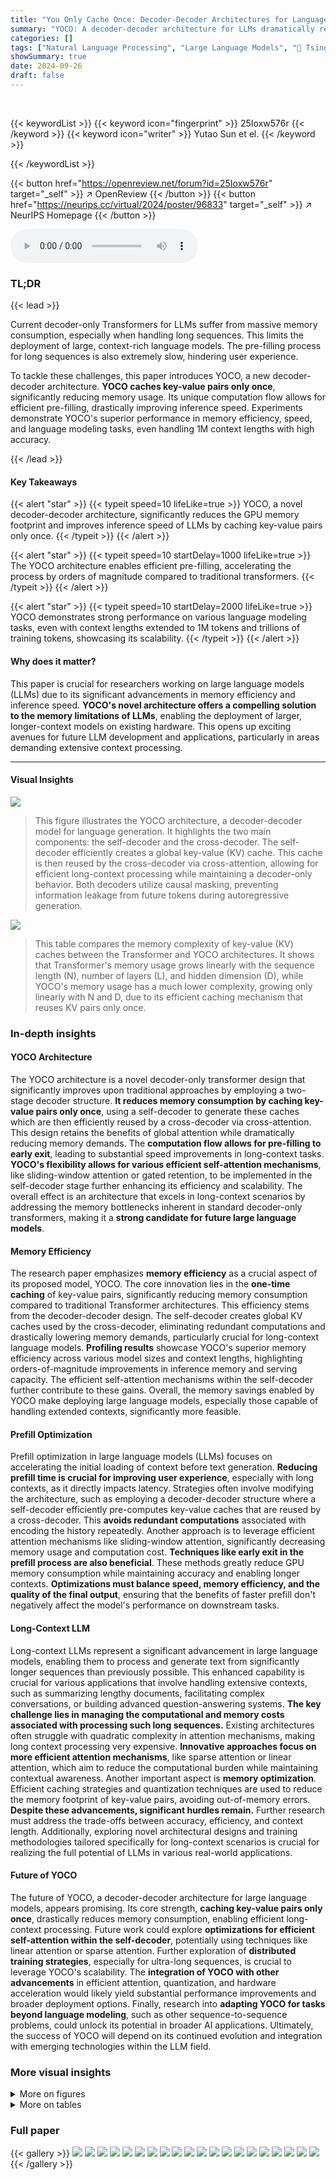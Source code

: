 ```yaml
---
title: "You Only Cache Once: Decoder-Decoder Architectures for Language Models"
summary: "YOCO: A decoder-decoder architecture for LLMs dramatically reduces memory usage and improves inference speed by caching key-value pairs only once."
categories: []
tags: ["Natural Language Processing", "Large Language Models", "🏢 Tsinghua University",]
showSummary: true
date: 2024-09-26
draft: false
---
```


<br>

{{< keywordList >}}
{{< keyword icon="fingerprint" >}} 25Ioxw576r {{< /keyword >}}
{{< keyword icon="writer" >}} Yutao Sun et el. {{< /keyword >}}
 
{{< /keywordList >}}

{{< button href="https://openreview.net/forum?id=25Ioxw576r" target="_self" >}}
↗ OpenReview
{{< /button >}}
{{< button href="https://neurips.cc/virtual/2024/poster/96833" target="_self" >}}
↗ NeurIPS Homepage
{{< /button >}}


<audio controls>
    <source src="https://ai-paper-reviewer.com/25Ioxw576r/podcast.wav" type="audio/wav">
    Your browser does not support the audio element.
</audio>


### TL;DR


{{< lead >}}

Current decoder-only Transformers for LLMs suffer from massive memory consumption, especially when handling long sequences. This limits the deployment of large, context-rich language models.  The pre-filling process for long sequences is also extremely slow, hindering user experience.

To tackle these challenges, this paper introduces YOCO, a new decoder-decoder architecture.  **YOCO caches key-value pairs only once**, significantly reducing memory usage. Its unique computation flow allows for efficient pre-filling, drastically improving inference speed.  Experiments demonstrate YOCO's superior performance in memory efficiency, speed, and language modeling tasks, even handling 1M context lengths with high accuracy.

{{< /lead >}}


#### Key Takeaways

{{< alert "star" >}}
{{< typeit speed=10 lifeLike=true >}} YOCO, a novel decoder-decoder architecture, significantly reduces the GPU memory footprint and improves inference speed of LLMs by caching key-value pairs only once. {{< /typeit >}}
{{< /alert >}}

{{< alert "star" >}}
{{< typeit speed=10 startDelay=1000 lifeLike=true >}} The YOCO architecture enables efficient pre-filling, accelerating the process by orders of magnitude compared to traditional transformers. {{< /typeit >}}
{{< /alert >}}

{{< alert "star" >}}
{{< typeit speed=10 startDelay=2000 lifeLike=true >}} YOCO demonstrates strong performance on various language modeling tasks, even with context lengths extended to 1M tokens and trillions of training tokens, showcasing its scalability. {{< /typeit >}}
{{< /alert >}}

#### Why does it matter?
This paper is crucial for researchers working on large language models (LLMs) due to its significant advancements in memory efficiency and inference speed.  **YOCO's novel architecture offers a compelling solution to the memory limitations of LLMs**, enabling the deployment of larger, longer-context models on existing hardware. This opens up exciting avenues for future LLM development and applications, particularly in areas demanding extensive context processing.

------
#### Visual Insights



![](https://ai-paper-reviewer.com/25Ioxw576r/figures_2_1.jpg)

> This figure illustrates the YOCO architecture, a decoder-decoder model for language generation.  It highlights the two main components: the self-decoder and the cross-decoder. The self-decoder efficiently creates a global key-value (KV) cache. This cache is then reused by the cross-decoder via cross-attention, allowing for efficient long-context processing while maintaining a decoder-only behavior. Both decoders utilize causal masking, preventing information leakage from future tokens during autoregressive generation.





![](https://ai-paper-reviewer.com/25Ioxw576r/tables_3_1.jpg)

> This table compares the memory complexity of key-value (KV) caches between the Transformer and YOCO architectures.  It shows that Transformer's memory usage grows linearly with the sequence length (N), number of layers (L), and hidden dimension (D), while YOCO's memory usage has a much lower complexity, growing only linearly with N and D, due to its efficient caching mechanism that reuses KV pairs only once.





### In-depth insights


#### YOCO Architecture
The YOCO architecture is a novel decoder-only transformer design that significantly improves upon traditional approaches by employing a two-stage decoder structure.  **It reduces memory consumption by caching key-value pairs only once**, using a self-decoder to generate these caches which are then efficiently reused by a cross-decoder via cross-attention. This design retains the benefits of global attention while dramatically reducing memory demands. The **computation flow allows for pre-filling to early exit**, leading to substantial speed improvements in long-context tasks.  **YOCO's flexibility allows for various efficient self-attention mechanisms**, like sliding-window attention or gated retention, to be implemented in the self-decoder stage further enhancing its efficiency and scalability. The overall effect is an architecture that excels in long-context scenarios by addressing the memory bottlenecks inherent in standard decoder-only transformers, making it a **strong candidate for future large language models**.

#### Memory Efficiency
The research paper emphasizes **memory efficiency** as a crucial aspect of its proposed model, YOCO.  The core innovation lies in the **one-time caching** of key-value pairs, significantly reducing memory consumption compared to traditional Transformer architectures. This efficiency stems from the decoder-decoder design. The self-decoder creates global KV caches used by the cross-decoder, eliminating redundant computations and drastically lowering memory demands, particularly crucial for long-context language models.  **Profiling results** showcase YOCO's superior memory efficiency across various model sizes and context lengths, highlighting orders-of-magnitude improvements in inference memory and serving capacity. The efficient self-attention mechanisms within the self-decoder further contribute to these gains. Overall, the memory savings enabled by YOCO make deploying large language models, especially those capable of handling extended contexts, significantly more feasible.

#### Prefill Optimization
Prefill optimization in large language models (LLMs) focuses on accelerating the initial loading of context before text generation.  **Reducing prefill time is crucial for improving user experience**, especially with long contexts, as it directly impacts latency.  Strategies often involve modifying the architecture, such as employing a decoder-decoder structure where a self-decoder efficiently pre-computes key-value caches that are reused by a cross-decoder. This **avoids redundant computations** associated with encoding the history repeatedly.  Another approach is to leverage efficient attention mechanisms like sliding-window attention, significantly decreasing memory usage and computation cost.  **Techniques like early exit in the prefill process are also beneficial**.  These methods greatly reduce GPU memory consumption while maintaining accuracy and enabling longer contexts.  **Optimizations must balance speed, memory efficiency, and the quality of the final output**, ensuring that the benefits of faster prefill don't negatively affect the model's performance on downstream tasks.

#### Long-Context LLM
Long-context LLMs represent a significant advancement in large language models, enabling them to process and generate text from significantly longer sequences than previously possible. This enhanced capability is crucial for various applications that involve handling extensive contexts, such as summarizing lengthy documents, facilitating complex conversations, or building advanced question-answering systems.  **The key challenge lies in managing the computational and memory costs associated with processing such long sequences.**  Existing architectures often struggle with quadratic complexity in attention mechanisms, making long context processing very expensive.  **Innovative approaches focus on more efficient attention mechanisms**, like sparse attention or linear attention, which aim to reduce the computational burden while maintaining contextual awareness.  Another important aspect is **memory optimization**.  Efficient caching strategies and quantization techniques are used to reduce the memory footprint of key-value pairs, avoiding out-of-memory errors.  **Despite these advancements, significant hurdles remain.**  Further research must address the trade-offs between accuracy, efficiency, and context length. Additionally, exploring novel architectural designs and training methodologies tailored specifically for long-context scenarios is crucial for realizing the full potential of LLMs in various real-world applications.

#### Future of YOCO
The future of YOCO, a decoder-decoder architecture for large language models, appears promising.  Its core strength, **caching key-value pairs only once**, drastically reduces memory consumption, enabling efficient long-context processing.  Future work could explore **optimizations for efficient self-attention within the self-decoder**, potentially using techniques like linear attention or sparse attention.  Further exploration of **distributed training strategies**, especially for ultra-long sequences, is crucial to leverage YOCO's scalability.  The **integration of YOCO with other advancements** in efficient attention, quantization, and hardware acceleration would likely yield substantial performance improvements and broader deployment options.  Finally, research into **adapting YOCO for tasks beyond language modeling**, such as other sequence-to-sequence problems, could unlock its potential in broader AI applications.  Ultimately, the success of YOCO will depend on its continued evolution and integration with emerging technologies within the LLM field.


### More visual insights

<details>
<summary>More on figures
</summary>


![](https://ai-paper-reviewer.com/25Ioxw576r/figures_3_1.jpg)

> The figure illustrates the two-stage inference process of the YOCO model.  The *Prefilling* stage encodes the input tokens in parallel using only the self-decoder. The *Generation* stage then generates output tokens one by one using both the self- and cross-decoders.  The key point is that the prefilling stage can stop early before fully completing all layers of the self-decoder, significantly speeding up the overall process without altering the final output.


![](https://ai-paper-reviewer.com/25Ioxw576r/figures_6_1.jpg)

> This figure displays the relationship between the number of parameters in a language model and its loss.  It shows that as the model size increases (from 160 million to 13 billion parameters), the loss consistently decreases, indicating improved performance.  Three model architectures are compared: the standard Transformer, YOCOSWA (You Only Cache Once with Sliding-Window Attention), and YOCOgRet (You Only Cache Once with Gated Retention).  YOCOgRet shows the lowest loss across all model sizes, suggesting its superior efficiency and performance.


![](https://ai-paper-reviewer.com/25Ioxw576r/figures_7_1.jpg)

> This figure shows two line graphs, one for book data and one for repository-level code data, illustrating the cumulative average negative log-likelihood (NLL) as a function of sequence length.  The graphs demonstrate that the NLL generally decreases with longer sequence length, indicating improved performance of the YOCO model in capturing long-range dependencies within text.  The filtering of validation examples longer than 1M tokens suggests a focus on evaluating the model's performance on very long sequences.


![](https://ai-paper-reviewer.com/25Ioxw576r/figures_7_2.jpg)

> The figure shows the breakdown of GPU memory usage for both Transformer and YOCO models with a context length of 1M tokens.  The Transformer model's memory is dominated by KV Cache, while YOCO significantly reduces the KV Cache memory usage.  This illustrates the main memory saving advantage of the proposed YOCO architecture.


![](https://ai-paper-reviewer.com/25Ioxw576r/figures_8_1.jpg)

> This figure compares the GPU memory usage of the Transformer and YOCO models across different context lengths (32K, 64K, 128K, 256K, 512K, and 1M tokens).  It visually demonstrates that YOCO's memory consumption remains relatively constant regardless of the context length, while the Transformer's memory usage increases dramatically.  The inset shows a zoomed-in view of the memory usage for shorter context lengths (32K, 64K, and 128K tokens).  The red arrows highlight the fold increase in memory consumption for Transformer compared to YOCO at each context length.  The results underscore YOCO's significant advantage in memory efficiency, especially when handling long sequences.


![](https://ai-paper-reviewer.com/25Ioxw576r/figures_8_2.jpg)

> The figure compares the GPU memory usage of key-value (KV) caches per token for Transformer and YOCO models of various sizes.  The Y-axis represents the KV cache memory in kilobytes per token, and the X-axis shows the model size in billions of parameters.  It demonstrates that YOCO's KV cache memory usage remains relatively constant across different model sizes, while the Transformer's KV cache memory usage increases significantly with model size.  The red arrows indicate the magnitude of the memory reduction achieved by YOCO compared to Transformer at each model size.


![](https://ai-paper-reviewer.com/25Ioxw576r/figures_8_3.jpg)

> This figure compares the prefilling latency (time taken to prepare the model for text generation) of Transformer and YOCO models for various sequence lengths (32K to 1M tokens).  The key takeaway is that the Transformer's prefilling time increases quadratically with the sequence length, while YOCO's prefilling time increases linearly. This illustrates a significant advantage of YOCO in terms of efficiency and speed when handling long sequences.


![](https://ai-paper-reviewer.com/25Ioxw576r/figures_8_4.jpg)

> The bar chart compares the throughput (tokens/second) of the Transformer and YOCO models for different context lengths (32K, 64K, 128K, 256K, and 512K).  YOCO demonstrates significantly higher throughput than Transformer across all context lengths, with the improvement increasing as context length increases. The figure highlights the superior efficiency of YOCO in processing long sequences.


![](https://ai-paper-reviewer.com/25Ioxw576r/figures_9_1.jpg)

> This figure shows the results of long sequence task perplexity on four different datasets (GovReport, QMSum, Qasper, NarrativeQA) with different context lengths (4K, 8K, 12K, 16K).  It compares the performance of several models: Mamba, Sparse TRM, Hybrid H3, Transformer, and YOCOgRet. The graph illustrates how the perplexity (a measure of how well a model predicts a sequence) changes as the context length increases.  Generally, lower perplexity indicates better performance. The graph visually demonstrates the trend of decreasing perplexity as context length increases for all models, highlighting the impact of context length on language modeling performance.


![](https://ai-paper-reviewer.com/25Ioxw576r/figures_13_1.jpg)

> This figure illustrates the YOCO architecture, a decoder-decoder model. The self-decoder layer efficiently encodes the global key-value (KV) cache which is then reused by the cross-decoder layer through cross-attention.  Both layers utilize causal masking. The result is a model that functions like a decoder-only Transformer but with the memory efficiency of only caching KV pairs once.


</details>




<details>
<summary>More on tables
</summary>


![](https://ai-paper-reviewer.com/25Ioxw576r/tables_3_2.jpg)
> This table compares the time complexity of the attention modules in Transformer and YOCO models during the pre-filling stage.  It shows that Transformer's pre-filling time is proportional to the square of the sequence length (N), while YOCO's is linear with respect to N, indicating a significant improvement in efficiency for longer sequences.

![](https://ai-paper-reviewer.com/25Ioxw576r/tables_5_1.jpg)
> This table compares the performance of the YOCO-3B model against other well-trained Transformer language models on the Eval Harness benchmark.  The comparison is done for various training token sizes (1T and 1.6T) and context lengths (up to 1M tokens).  It demonstrates that YOCO-3B achieves competitive performance compared to existing large language models, even when scaled to large training datasets and long contexts.

![](https://ai-paper-reviewer.com/25Ioxw576r/tables_6_1.jpg)
> This table presents the multi-needle retrieval accuracy of several long-context language models, including YOCO-3B-1M, on a 128K sequence length. The accuracy is measured by the number of correctly retrieved needles (N) out of a total number of needles, with N ranging from 1 to 8.  The results show YOCO's strong performance even compared to larger models.

![](https://ai-paper-reviewer.com/25Ioxw576r/tables_9_1.jpg)
> This table presents the fine-grained Language Model perplexity results for various models including Mamba, RetNet, Hybrid H3, gRetNet, Transformer, YOCOSWA, and YOCOgRet.  The perplexity is broken down into 'AR-Hit', which measures the model's ability to recall previously seen bigrams, and 'First-Occur', which measures the perplexity of tokens not previously seen.  Lower perplexity values indicate better performance.

![](https://ai-paper-reviewer.com/25Ioxw576r/tables_9_2.jpg)
> This table presents the results of a fine-grained language model perplexity evaluation.  It compares different configurations of the YOCO model, varying the ratio of self-decoder to cross-decoder layers.  The metrics used are AR-Hit (autoregressive hit rate) and First-Occur (first occurrence rate), indicating the model's ability to recall previously seen tokens and handle novel tokens respectively. The table shows the impact of the layer ratio on the model's performance.

![](https://ai-paper-reviewer.com/25Ioxw576r/tables_14_1.jpg)
> This table compares the performance of the YOCO-3B model with other well-trained Transformer language models on the Eval Harness benchmark.  It shows accuracy results for various tasks across three different model configurations: the 3B model trained on 1T tokens, the 3B model trained on 1.6T tokens, and the 3B model trained on 1.6T tokens with a context length extended to 1M.  The results demonstrate the performance of YOCO-3B, and how it scales up with increased training tokens and context length.

![](https://ai-paper-reviewer.com/25Ioxw576r/tables_15_1.jpg)
> This table shows the hyperparameters used for training the YOCO-3B language model, which is the main model evaluated in Section 5.1 of the paper.  The hyperparameters cover various aspects of the training process, including the model architecture (number of layers, hidden size, FFN size, number of heads, etc.), the optimizer used (AdamW, along with its beta values), the learning rate, the batch size, the warmup steps, and the weight decay.  These parameters were chosen to achieve the reported results in Section 5.1. This model is trained and evaluated with one trillion tokens (1T).

![](https://ai-paper-reviewer.com/25Ioxw576r/tables_16_1.jpg)
> This table shows the different model sizes that were used in the scaling curve experiments of Section 5.2 of the paper.  The table lists the number of parameters (size), hidden dimension, the number of layers, and the number of heads for each of the models used in the experiment. These parameters were varied to show how YOCO scales with respect to model size.

![](https://ai-paper-reviewer.com/25Ioxw576r/tables_16_2.jpg)
> This table shows the hyperparameters used for extending the context length to 1M tokens in Section 5.3 of the paper.  Specifically, it details the learning rate, RoPE θ (Rotary Position Embedding parameter), and the total number of training tokens used at each stage of the length extension schedule (64K, 256K, and 1M tokens).  These parameters were adjusted progressively as the model's context length increased.

</details>




### Full paper

{{< gallery >}}
<img src="https://ai-paper-reviewer.com/25Ioxw576r/1.png" class="grid-w50 md:grid-w33 xl:grid-w25" />
<img src="https://ai-paper-reviewer.com/25Ioxw576r/2.png" class="grid-w50 md:grid-w33 xl:grid-w25" />
<img src="https://ai-paper-reviewer.com/25Ioxw576r/3.png" class="grid-w50 md:grid-w33 xl:grid-w25" />
<img src="https://ai-paper-reviewer.com/25Ioxw576r/4.png" class="grid-w50 md:grid-w33 xl:grid-w25" />
<img src="https://ai-paper-reviewer.com/25Ioxw576r/5.png" class="grid-w50 md:grid-w33 xl:grid-w25" />
<img src="https://ai-paper-reviewer.com/25Ioxw576r/6.png" class="grid-w50 md:grid-w33 xl:grid-w25" />
<img src="https://ai-paper-reviewer.com/25Ioxw576r/7.png" class="grid-w50 md:grid-w33 xl:grid-w25" />
<img src="https://ai-paper-reviewer.com/25Ioxw576r/8.png" class="grid-w50 md:grid-w33 xl:grid-w25" />
<img src="https://ai-paper-reviewer.com/25Ioxw576r/9.png" class="grid-w50 md:grid-w33 xl:grid-w25" />
<img src="https://ai-paper-reviewer.com/25Ioxw576r/10.png" class="grid-w50 md:grid-w33 xl:grid-w25" />
<img src="https://ai-paper-reviewer.com/25Ioxw576r/11.png" class="grid-w50 md:grid-w33 xl:grid-w25" />
<img src="https://ai-paper-reviewer.com/25Ioxw576r/12.png" class="grid-w50 md:grid-w33 xl:grid-w25" />
<img src="https://ai-paper-reviewer.com/25Ioxw576r/13.png" class="grid-w50 md:grid-w33 xl:grid-w25" />
<img src="https://ai-paper-reviewer.com/25Ioxw576r/14.png" class="grid-w50 md:grid-w33 xl:grid-w25" />
<img src="https://ai-paper-reviewer.com/25Ioxw576r/15.png" class="grid-w50 md:grid-w33 xl:grid-w25" />
<img src="https://ai-paper-reviewer.com/25Ioxw576r/16.png" class="grid-w50 md:grid-w33 xl:grid-w25" />
<img src="https://ai-paper-reviewer.com/25Ioxw576r/17.png" class="grid-w50 md:grid-w33 xl:grid-w25" />
<img src="https://ai-paper-reviewer.com/25Ioxw576r/18.png" class="grid-w50 md:grid-w33 xl:grid-w25" />
<img src="https://ai-paper-reviewer.com/25Ioxw576r/19.png" class="grid-w50 md:grid-w33 xl:grid-w25" />
<img src="https://ai-paper-reviewer.com/25Ioxw576r/20.png" class="grid-w50 md:grid-w33 xl:grid-w25" />
{{< /gallery >}}